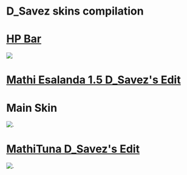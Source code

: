 # D_Savez skins compilation

# [HP Bar](https://i.imgur.com/HCaZBhN.png)
![](https://i.imgur.com/HCaZBhN.png)

# [Mathi Esalanda 1.5 D_Savez's Edit](https://vk.com/doc549599873_525233560)
# Main Skin
![.](https://sun9-67.userapi.com/c853628/v853628347/157595/tCVIjqd26zQ.jpg)

# [MathiTuna D_Savez's Edit](https://vk.com/doc549599873_525257510?hash=2598084c62931a2ed7&dl=724ca0e2daaf3d9f82)
![.](https://sun9-9.userapi.com/c853628/v853628294/1568f4/aX55LUaw-CE.jpg)
